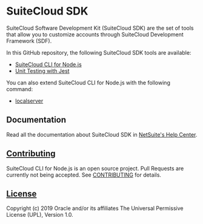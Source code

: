 # SuiteCloud SDK
SuiteCloud Software Development Kit (SuiteCloud SDK) are the set of tools that allow you to customize accounts through SuiteCloud Development Framework (SDF).

In this GitHub repository, the following SuiteCloud SDK tools are available:
- [SuiteCloud CLI for Node.js](./packages/node-cli)
- [Unit Testing with Jest](./packages/unit-testing)

You can also extend SuiteCloud CLI for Node.js with the following command:
- [localserver](./extensions/localserver-cli-command)

## Documentation
Read all the documentation about SuiteCloud SDK in [NetSuite's Help Center](
https://system.netsuite.com/app/help/helpcenter.nl?fid=chapter_156026236161.html).

## [Contributing](./CONTRIBUTING.md)
SuiteCloud CLI for Node.js is an open source project. Pull Requests are currently not being accepted. See [CONTRIBUTING](./CONTRIBUTING.md) for details.

## [License](./LICENSE.txt)
Copyright (c) 2019 Oracle and/or its affiliates The Universal Permissive License (UPL), Version 1.0.